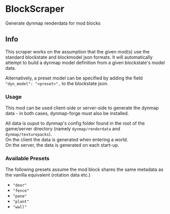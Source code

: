 # BlockScraper

Generate dynmap renderdata for mod blocks

## Info
This scraper works on the assumption that the given mod(s) use the standard
 blockstate and blockmodel json formats.
It will automatically attempt to build a dynmap model definition from a
 given blockstate's model data.

Alternatively, a preset model can be specified by adding the field
 `"dyn_model": "<preset>",` to the blockstate json.

### Usage
This mod can be used client-side or server-side to generate the dynmap data
 \- in both cases, dynmap-forge must also be installed.

All data is ouput to dynmap's config folder found in the root of the game/server
 directory (namely `dynmap/renderdata` and `dynmap/texturepacks`).  
On the client the data is generated when entering a world.  
On the server, the data is generated on each start-up.  

### Available Presets
The following presets assume the mod block shares the same metadata as
 the vanilla equivalent (rotation data etc.)
- `"door"`
- `"fence"`
- `"pane"`
- `"plant"`
- `"wall"`
